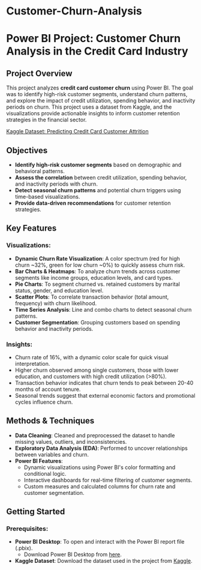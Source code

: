 # Customer-Churn-Analysis
# Power BI Project: Customer Churn Analysis in the Credit Card Industry

## Project Overview

This project analyzes **credit card customer churn** using Power BI. The goal was to identify high-risk customer segments, understand churn patterns, and explore the impact of credit utilization, spending behavior, and inactivity periods on churn. This project uses a dataset from Kaggle, and the visualizations provide actionable insights to inform customer retention strategies in the financial sector.

[Kaggle Dataset: Predicting Credit Card Customer Attrition](https://www.kaggle.com/datasets/thedevastator/predicting-credit-card-customer-attrition-with-m)

## Objectives

- **Identify high-risk customer segments** based on demographic and behavioral patterns.
- **Assess the correlation** between credit utilization, spending behavior, and inactivity periods with churn.
- **Detect seasonal churn patterns** and potential churn triggers using time-based visualizations.
- **Provide data-driven recommendations** for customer retention strategies.

## Key Features

### Visualizations:
- **Dynamic Churn Rate Visualization**: A color spectrum (red for high churn ~32%, green for low churn ~0%) to quickly assess churn risk.
- **Bar Charts & Heatmaps**: To analyze churn trends across customer segments like income groups, education levels, and card types.
- **Pie Charts**: To segment churned vs. retained customers by marital status, gender, and education level.
- **Scatter Plots**: To correlate transaction behavior (total amount, frequency) with churn likelihood.
- **Time Series Analysis**: Line and combo charts to detect seasonal churn patterns.
- **Customer Segmentation**: Grouping customers based on spending behavior and inactivity periods.

### Insights:
- Churn rate of 16%, with a dynamic color scale for quick visual interpretation.
- Higher churn observed among single customers, those with lower education, and customers with high credit utilization (>80%).
- Transaction behavior indicates that churn tends to peak between 20-40 months of account tenure.
- Seasonal trends suggest that external economic factors and promotional cycles influence churn.

## Methods & Techniques

- **Data Cleaning**: Cleaned and preprocessed the dataset to handle missing values, outliers, and inconsistencies.
- **Exploratory Data Analysis (EDA)**: Performed to uncover relationships between variables and churn.
- **Power BI Features**:
  - Dynamic visualizations using Power BI's color formatting and conditional logic.
  - Interactive dashboards for real-time filtering of customer segments.
  - Custom measures and calculated columns for churn rate and customer segmentation.

## Getting Started

### Prerequisites:
- **Power BI Desktop**: To open and interact with the Power BI report file (.pbix).
  - Download Power BI Desktop from [here](https://powerbi.microsoft.com/desktop/).
- **Kaggle Dataset**: Download the dataset used in the project from [Kaggle](https://www.kaggle.com/datasets/thedevastator/predicting-credit-card-customer-attrition-with-m).
